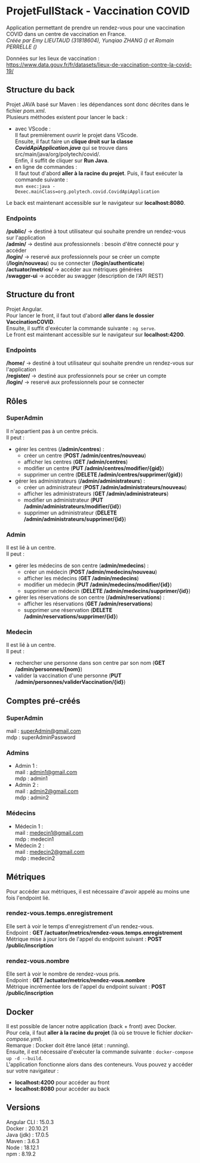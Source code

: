 # ProjetFullStack - Vaccination COVID
Application permettant de prendre un rendez-vous pour une vaccination COVID dans un centre de vaccination en France. <br>
*Créée par Emy LIEUTAUD (31818604), Yunqiao ZHANG () et Romain PERRELLE ()*

Données sur les lieux de vaccination : https://www.data.gouv.fr/fr/datasets/lieux-de-vaccination-contre-la-covid-19/

## Structure du back
Projet JAVA basé sur Maven : les dépendances sont donc décrites dans le fichier *pom.xml*.<br>
Plusieurs méthodes existent pour lancer le back : 
- avec VScode : <br>
Il faut premièrement ouvrir le projet dans VScode.<br>
Ensuite, il faut faire un **clique droit sur la classe *CovidApiApplication.java*** qui se trouve dans src/main/java/org/polytech/covid/.<br>
Enfin, il suffit de cliquer sur **Run Java**.<br>
- en ligne de commandes : <br>
Il faut tout d'abord **aller à la racine du projet**.
Puis, il faut exécuter la commande suivante : <br>```mvn exec:java -Dexec.mainClass=org.polytech.covid.CovidApiApplication```

Le back est maintenant accessible sur le navigateur sur **localhost:8080**.

### Endpoints
**/public/** -> destiné à tout utilisateur qui souhaite prendre un rendez-vous sur l'application<br>
**/admin/** -> destiné aux professionnels : besoin d'être connecté pour y accéder<br>
**/login/** -> reservé aux professionnels pour se créer un compte (**/login/nouveau**) ou se connecter (**/login/authenticate**)<br>
**/actuator/metrics/** -> accéder aux métriques générées<br>
**/swagger-ui** -> accéder au swagger (description de l'API REST)

## Structure du front
Projet Angular.<br>
Pour lancer le front, il faut tout d'abord **aller dans le dossier VaccinationCOVID**.<br>
Ensuite, il suffit d'exécuter la commande suivante : ```ng serve```.<br>
Le front est maintenant accessible sur le navigateur sur **localhost:4200**.

### Endpoints
**/home/** -> destiné à tout utilisateur qui souhaite prendre un rendez-vous sur l'application<br>
**/register/** -> destiné aux professionnels pour se créer un compte<br>
**/login/** -> reservé aux professionnels pour se connecter<br>

## Rôles

### SuperAdmin
Il n'appartient pas à un centre précis. <br>
Il peut :
- gérer les centres (**/admin/centres**) : 
  - créer un centre (**POST /admin/centres/nouveau**)
  - afficher les centres (**GET /admin/centres**)
  - modifier un centre (**PUT /admin/centres/modifier/{gid}**)
  - supprimer un centre (**DELETE /admin/centres/supprimer/{gid}**)
- gérer les administrateurs (**/admin/administrateurs**) : 
  - créer un administrateur (**POST /admin/administrateurs/nouveau**)
  - afficher les administrateurs (**GET /admin/administrateurs**)
  - modifier un administrateur (**PUT /admin/administrateurs/modifier/{id}**)
  - supprimer un administrateur (**DELETE /admin/administrateurs/supprimer/{id}**)
  
### Admin
Il est lié à un centre.<br>
Il peut : 
- gérer les médecins de son centre (**admin/medecins**) : 
  - créer un médecin (**POST /admin/medecins/nouveau**)
  - afficher les médecins (**GET /admin/medecins**)
  - modifier un médecin (**PUT /admin/medecins/modifier/{id}**)
  - supprimer un médecin (**DELETE /admin/medecins/supprimer/{id}**)
- gérer les réservations de son centre (**/admin/reservations**) : 
  - afficher les réservations (**GET /admin/reservations**)
  - supprimer une réservation (**DELETE /admin/reservations/supprimer/{id}**)

### Medecin
Il est lié à un centre.<br>
Il peut :
- rechercher une personne dans son centre par son nom (**GET /admin/personnes/{nom}**)
- valider la vaccination d'une personne (**PUT /admin/personnes/validerVaccination/{id}**)

## Comptes pré-créés
### SuperAdmin
mail : superAdmin@gmail.com<br>
mdp : superAdminPassword
### Admins
- Admin 1 : <br>
mail : admin1@gmail.com<br>
mdp : admin1
- Admin 2 : <br>
mail : admin2@gmail.com<br>
mdp : admin2
### Médecins
- Médecin 1 : <br>
mail : medecin1@gmail.com<br>
mdp : medecin1
- Médecin 2 : <br>
mail : medecin2@gmail.com<br>
mdp : medecin2

## Métriques
Pour accéder aux métriques, il est nécessaire d'avoir appelé au moins une fois l'endpoint lié. 

### rendez-vous.temps.enregistrement
Elle sert à voir le temps d'enregistrement d'un rendez-vous. <br>
Endpoint : **GET /actuator/metrics/rendez-vous.temps.enregistrement**<br>
Métrique mise à jour lors de l'appel du endpoint suivant : **POST /public/inscription**

### rendez-vous.nombre
Elle sert à voir le nombre de rendez-vous pris. <br>
Endpoint : **GET /actuator/metrics/rendez-vous.nombre**<br>
Métrique incrémentée lors de l'appel du endpoint suivant : **POST /public/inscription**

## Docker
Il est possible de lancer notre application (back + front) avec Docker.<br>
Pour cela, il faut **aller à la racine du projet** (là où se trouve le fichier *docker-compose.yml*).<br>
Remarque : Docker doit être lancé (état : running).<br>
Ensuite, il est nécessaire d'exécuter la commande suivante : ```docker-compose up -d --build```.<br>
L'application fonctionne alors dans des conteneurs. Vous pouvez y accéder sur votre navigateur :
- **localhost:4200** pour accéder au front
- **localhost:8080** pour accéder au back

## Versions
Angular CLI : 15.0.3<br>
Docker : 20.10.21<br>
Java (jdk) : 17.0.5<br>
Maven : 3.6.3<br>
Node : 18.12.1<br>
npm : 8.19.2<br>
